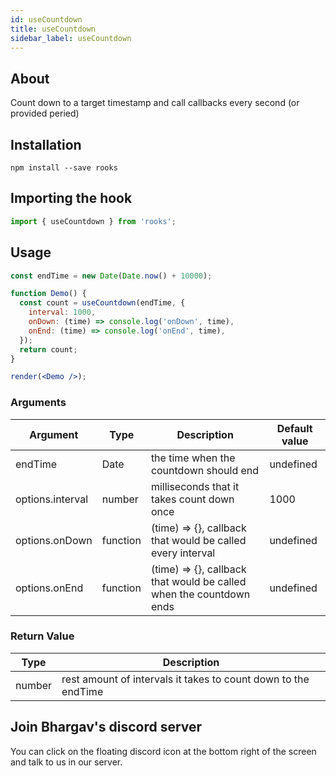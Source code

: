 ```yaml
---
id: useCountdown
title: useCountdown
sidebar_label: useCountdown
---
```


## About

Count down to a target timestamp and call callbacks every second (or provided peried)

## Installation

    npm install --save rooks

## Importing the hook

```javascript
import { useCountdown } from 'rooks';
```

## Usage

```jsx
const endTime = new Date(Date.now() + 10000);

function Demo() {
  const count = useCountdown(endTime, {
    interval: 1000,
    onDown: (time) => console.log('onDown', time),
    onEnd: (time) => console.log('onEnd', time),
  });
  return count;
}

render(<Demo />);
```

### Arguments

| Argument         | Type     | Description                                                         | Default value |
| ---------------- | -------- | ------------------------------------------------------------------- | ------------- |
| endTime          | Date     | the time when the countdown should end                              | undefined     |
| options.interval | number   | milliseconds that it takes count down once                          | 1000          |
| options.onDown   | function | (time) => {}, callback that would be called every interval          | undefined     |
| options.onEnd    | function | (time) => {}, callback that would be called when the countdown ends | undefined     |

### Return Value

| Type   | Description                                                    |
| ------ | -------------------------------------------------------------- |
| number | rest amount of intervals it takes to count down to the endTime |

## Join Bhargav's discord server

You can click on the floating discord icon at the bottom right of the screen and talk to us in our server.
